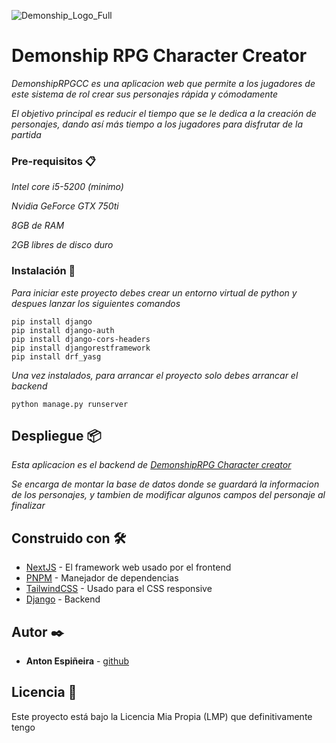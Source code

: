 ![Demonship_Logo_Full](https://github.com/user-attachments/assets/07e1ab5f-af7b-4f53-af32-c72e7abfbb0f)
# Demonship RPG Character Creator

_DemonshipRPGCC es una aplicacion web que permite a los jugadores de este sistema de rol crear sus personajes rápida y cómodamente_

_El objetivo principal es reducir el tiempo que se le dedica a la creación de personajes, dando así más tiempo a los jugadores para disfrutar de la partida_


### Pre-requisitos 📋

_Intel core i5-5200 (minimo)_

_Nvidia GeForce GTX 750ti_

_8GB de RAM_

_2GB libres de disco duro_


### Instalación 🔧

_Para iniciar este proyecto debes crear un entorno virtual de python y despues lanzar los siguientes comandos_

```
pip install django
pip install django-auth
pip install django-cors-headers
pip install djangorestframework
pip install drf_yasg
```

_Una vez instalados, para arrancar el proyecto solo debes arrancar el backend_

```
python manage.py runserver
```

## Despliegue 📦

_Esta aplicacion es el backend de [DemonshipRPG Character creator](https://github.com/antoin0/TFC-Front)_

_Se encarga de montar la base de datos donde se guardará la informacion de los personajes, y tambien de modificar algunos campos del personaje al finalizar_


## Construido con 🛠️

* [NextJS](https://nextjs.org/) - El framework web usado por el frontend
* [PNPM](https://pnpm.io/es/) - Manejador de dependencias
* [TailwindCSS](https://tailwindcss.com/) - Usado para el CSS responsive
* [Django](https://www.djangoproject.com/) - Backend 


## Autor ✒️

* **Anton Espiñeira** - [github](https://github.com/antoin0)


## Licencia 📄

Este proyecto está bajo la Licencia Mia Propia (LMP) que definitivamente tengo
